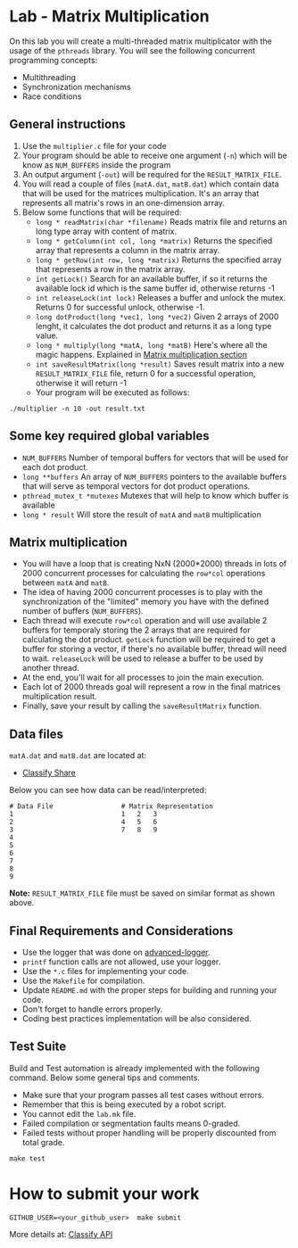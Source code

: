 Lab - Matrix Multiplication
===========================
On this lab you will create a multi-threaded matrix multiplicator with the usage of the `pthreads` library. You will see the following concurrent programming concepts:

- Multithreading
- Synchronization mechanisms
- Race conditions


General instructions
--------------------

1. Use the  `multiplier.c` file for your code
2. Your program should be able to receive one argument (`-n`) which will be know as `NUM_BUFFERS` inside the program
3. An output argument (`-out`) will be required for the `RESULT_MATRIX_FILE`.
3. You will read a couple of files (`matA.dat`, `matB.dat`) which contain data that will be used for the matrices multiplication. It's an array that represents all matrix's rows in an one-dimension array.
4. Below some functions that will be required:
   - `long * readMatrix(char *filename)`
     Reads matrix file and returns an long type array with content of matrix.
   - `long * getColumn(int col, long *matrix)`
     Returns the specified array that represents a column in the matrix array.
   - `long * getRow(int row, long *matrix)`
     Returns the specified array that represents a row in the matrix array.
   - `int getLock()`
     Search for an available buffer, if so it returns the available lock id which is the same buffer id, otherwise returns -1
   - `int releaseLock(int lock)`
     Releases a buffer and unlock the mutex. Returns 0 for successful unlock, otherwise -1.
   - `long dotProduct(long *vec1, long *vec2)`
     Given 2 arrays of 2000 lenght, it calculates the dot product and returns it as a long type value.
   - `long * multiply(long *matA, long *matB)`
     Here's where all the magic happens. Explained in [Matrix multiplication section](#matrix-multiplication)
   - `int saveResultMatrix(long *result)`
     Saves result matrix into a new `RESULT_MATRIX_FILE` file, return 0 for a successful operation, otherwise it will return -1
   - Your program will be executed as follows:

```
./multiplier -n 10 -out result.txt
```

Some key required global variables
----------------------------------

- `NUM_BUFFERS`
  Number of temporal buffers for vectors that will be used for each dot product.
- `long **buffers`
  An array of `NUM_BUFFERS` pointers to the available buffers that will serve as temporal vectors for dot product operations.
- `pthread_mutex_t *mutexes`
  Mutexes that will help to know which buffer is available
- `long * result`
  Will store the result of `matA` and `matB` multiplication


Matrix multiplication
---------------------

- You will have a loop that is creating NxN (2000*2000) threads in lots of 2000 concurrent processes for calculating the `row*col` operations between `matA` and `matB`.
- The idea of having 2000 concurrent processes is to play with the synchronization of the "limited" memory you have with the defined number of buffers (`NUM_BUFFERS`).
- Each thread will execute `row*col` operation and will use available 2 buffers for temporaly storing the 2 arrays that are required for calculating the dot product.
`getLock` function will be required to get a buffer for storing a vector, if there's no available buffer, thread will need to wait.
`releaseLock` will be used to release a buffer to be used by another thread.
- At the end, you'll wait for all processes to join the main execution.
- Each lot of 2000 threads goal will represent a row in the final matrices multiplication result.
- Finally, save your result by calling the `saveResultMatrix` function.


Data files
----------
`matA.dat` and `matB.dat` are located at:
- [Classify Share](https://console.cloud.google.com/storage/browser/classify-share)

Below you can see how data can be read/interpreted:

```
# Data File                 # Matrix Representation
1                           1   2   3
2                           4   5   6
3                           7   8   9
4
5
6
7
8
9
```

**Note:** `RESULT_MATRIX_FILE` file must be saved on similar format as shown above.




Final Requirements and Considerations
---------------------------------------
- Use the logger that was done on [advanced-logger](https://github.com/CodersSquad/ap-labs/tree/master/labs/advanced-logger).
- `printf` function calls are not allowed, use your logger.
- Use the `*.c` files for implementing your code.
- Use the `Makefile` for compilation.
- Update `README.md` with the proper steps for building and running your code.
- Don't forget to handle errors properly.
- Coding best practices implementation will be also considered.


Test Suite
----------
Build and Test automation is already implemented with the following command. Below some general tips and comments.

- Make sure that your program passes all test cases without errors.
- Remember that this is being executed by a robot script.
- You cannot edit the `lab.mk` file.
- Failed compilation or segmentation faults means 0-graded.
- Failed tests without proper handling  will be properly discounted from total grade.

```
make test
```

How to submit your work
=======================
```
GITHUB_USER=<your_github_user>  make submit
```
More details at: [Classify API](../../classify.md)
